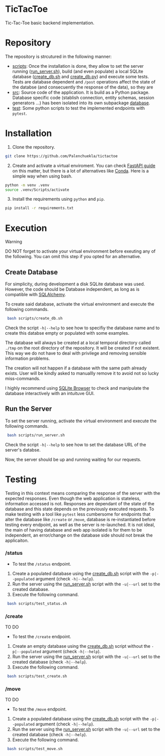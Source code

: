 # TicTacToe
Tic-Tac-Toe basic backend implementation.
# Repository
The repository is strcutured in the following manner:
- [scripts](./script): Once the installation is done, they allow to set the server running ([run_server.sh](./scripts/run_server.sh)), build (and even populate) a local SQLite database ([create_db.sh](./scripts/create_db.sh) and [create_db.py](./src/database/create_db.py)) and execute some tests. Tests are database dependent and `/post` operations affect the state of the databse (and consecuently the response of the data), so they are
- [src](./src): Source code of the application. It is build as a Python package. Database specific code (stablish connection, entity schemas, session generators ...) has been isolated into its own subpackage [database](./src/database).
- [test](./test): Some python scripts to test the implemented endpoints with `pytest`.
# Installation
1. Clone the repository.
```bash
git clone https://github.com/Palenchuekla/tictactoe
```
2. Create and activate a virtual enviroment. You can check [FastAPI guide](https://fastapi.tiangolo.com/virtual-environments/) on this matter, but there is a lot of alternatives like [Conda](https://anaconda.org/anaconda/conda). Here is a simple way when using bash.
```bash
python -m venv .venv
source .venv/Scripts/activate
````
3. Install the requirements using `python` and `pip`.
```bash
pip install -r requirements.txt
```

# Execution

> [!WARNING]  
> DO NOT forget to activate your virtual environment before exeuting any of the following. You can omit this step if you opted for an alternative.

## Create Database
For simplicity, during development a disk SQLite database was used. However, the code should be Database independent, as long as is compatible with [SQLAlchemy](https://www.sqlalchemy.org/). 

To create said database, activate the virtual environment and execute the following commands.
```bash
 bash scripts/create_db.sh 
```
Check the script `-h|--help` to see how to specifiy the database name and to create this databse empty or populated with some examples.

The database will always be created at a local temporal directory called `./tmp` on the root directory of the repository. It will be created if not existent. This way we do not have to deal with privilege and removing sensible information problems.

The creation will not happen if a database with the same path already exists. User will be kindly asked to manuallly remove it to avoid not so lucky miss-commands.

I highly recommend using [SQLite Browser](https://sqlitebrowser.org/) to check and manipulate the database interactively with an intuituve GUI.

## Run the Server
To set the server running, activate the virtual environment and execute the following commands.
```bash
 bash scripts/run_server.sh 
```
Check the script `-h|--help` to see how to set the database URL of the server's databse.

Now, the server should be up and running waiting for our requests.

# Testing
Testing in this context means comparing the response of the server with the expected responses. Even though the web application is stateless, information accessed is not. Responses are dependant of the state of the database and this state depends on the previously executed requests. To make testing with a tool like `pytest` less cumbersome for endpoints that alter the database like `/create` or `/move`, database is re-instantiated before testing every endpoint, as well as the server is re-launched. It is not ideal, the main of having database and web app isolated is for them to be independent, an error/change on the database side should not break the applicaiton.
### /status
- To test the `/status` endpoint.
1. Create a populated database using the [create_db.sh](./scripts/create_db.sh) script with the `-p|--populated` argument (check `-h|--help`).
2. Run the server using the [run_server.sh](./scripts/run_server.sh) script with the `-u|--url` set to the created database.
3. Execute the following command.
```bash
 bash scripts/test_status.sh 
```
### /create
TO DO
- To test the `/create` endpoint.
1. Create an empty database using the [create_db.sh](./scripts/create_db.sh) script without the `-p|--populated` argument (check `-h|--help`).
2. Run the server using the [run_server.sh](./scripts/run_server.sh) script with the `-u|--url` set to the created database (check `-h|--help`).
3. Execute the following command.
```bash
 bash scripts/test_create.sh 
```
### /move
TO DO
- To test the `/move` endpoint.
1. Create a populated database using the [create_db.sh](./scripts/create_db.sh) script with the `-p|--populated` argument (check `-h|--help`).
2. Run the server using the [run_server.sh](./scripts/run_server.sh) script with the `-u|--url` set to the created database (check `-h|--help`).
3. Execute the following command.
```bash
 bash scripts/test_move.sh 
```